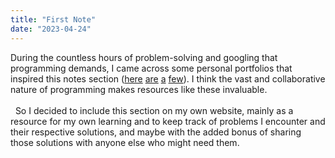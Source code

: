 ```yaml
---
title: "First Note"
date: "2023-04-24"
---
```


During the countless hours of problem-solving and googling that programming demands, I came across some personal portfolios that inspired this notes section ([here](https://hann.fyi/blog) [are](https://brianlovin.com/writing) [a](https://rmurphey.com/) [few](https://nataly.dev/notes)). I think the vast and collaborative nature of programming makes resources like these invaluable.  
&nbsp;  
&nbsp;
So I decided to include this section on my own website, mainly as a resource for my own learning and to keep track of problems I encounter and their respective solutions, and maybe with the added bonus of sharing those solutions with anyone else who might need them.
